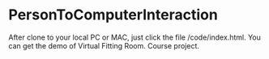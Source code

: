 # PersonToComputerInteraction
After clone to your local PC or MAC, just click the file /code/index.html.
You can get the demo of Virtual Fitting Room.
Course project.
